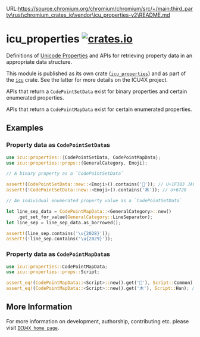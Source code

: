 URL:https://source.chromium.org/chromium/chromium/src/+/main:third_party\rust\chromium_crates_io\vendor\icu_properties-v2\README.md
# icu_properties [![crates.io](https://img.shields.io/crates/v/icu_properties)](https://crates.io/crates/icu_properties)

<!-- cargo-rdme start -->

Definitions of [Unicode Properties] and APIs for
retrieving property data in an appropriate data structure.

This module is published as its own crate ([`icu_properties`](https://docs.rs/icu_properties/latest/icu_properties/))
and as part of the [`icu`](https://docs.rs/icu/latest/icu/) crate. See the latter for more details on the ICU4X project.

APIs that return a `CodePointSetData` exist for binary properties and certain enumerated
properties.

APIs that return a `CodePointMapData` exist for certain enumerated properties.

## Examples

### Property data as `CodePointSetData`s

```rust
use icu::properties::{CodePointSetData, CodePointMapData};
use icu::properties::props::{GeneralCategory, Emoji};

// A binary property as a `CodePointSetData`

assert!(CodePointSetData::new::<Emoji>().contains('🎃')); // U+1F383 JACK-O-LANTERN
assert!(!CodePointSetData::new::<Emoji>().contains('木')); // U+6728

// An individual enumerated property value as a `CodePointSetData`

let line_sep_data = CodePointMapData::<GeneralCategory>::new()
    .get_set_for_value(GeneralCategory::LineSeparator);
let line_sep = line_sep_data.as_borrowed();

assert!(line_sep.contains('\u{2028}'));
assert!(!line_sep.contains('\u{2029}'));
```

### Property data as `CodePointMapData`s

```rust
use icu::properties::CodePointMapData;
use icu::properties::props::Script;

assert_eq!(CodePointMapData::<Script>::new().get('🎃'), Script::Common); // U+1F383 JACK-O-LANTERN
assert_eq!(CodePointMapData::<Script>::new().get('木'), Script::Han); // U+6728
```

[`ICU4X`]: ../icu/index.html
[Unicode Properties]: https://unicode-org.github.io/icu/userguide/strings/properties.html

<!-- cargo-rdme end -->

## More Information

For more information on development, authorship, contributing etc. please visit [`ICU4X home page`](https://github.com/unicode-org/icu4x).
